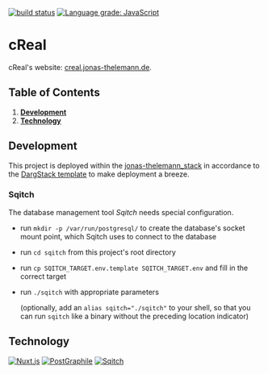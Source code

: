 [![build status](https://github.com/dargmuesli/creal/workflows/CI/badge.svg)](https://github.com/dargmuesli/creal/actions?query=workflow%3A%22CI%22 "build status")
[![Language grade: JavaScript](https://img.shields.io/lgtm/grade/javascript/g/dargmuesli/creal.svg?logo=lgtm&logoWidth=18)](https://lgtm.com/projects/g/dargmuesli/creal/context:javascript)

# cReal

cReal's website: [creal.jonas-thelemann.de](https://creal.jonas-thelemann.de).

<!-- ![Welcome](images/welcome.jpg "cReal") -->

## Table of Contents
1. **[Development](#development)**
1. **[Technology](#technology)**

## Development

This project is deployed within the [jonas-thelemann_stack](https://github.com/dargmuesli/jonas-thelemann_stack/) in accordance to the [DargStack template](https://github.com/dargmuesli/dargstack_template/) to make deployment a breeze.


### Sqitch

The database management tool *Sqitch* needs special configuration.

- run `mkdir -p /var/run/postgresql/` to create the database's socket mount point, which Sqitch uses to connect to the database
- run `cd sqitch` from this project's root directory
- run `cp SQITCH_TARGET.env.template SQITCH_TARGET.env` and fill in the correct target
- run `./sqitch` with appropriate parameters

  (optionally, add an `alias sqitch="./sqitch"` to your shell, so that you can run `sqitch` like a binary without the preceding location indicator)


## Technology

[![Nuxt.js](https://nuxtjs.org/logos/nuxtjs-typo.svg)](https://nuxtjs.org/)
[![PostGraphile](https://www.graphile.org/static/postgres_postgraphile_graphql-4b238552d875fe06196ba3bda74c6d2b.png)](https://www.graphile.org/)
[![Sqitch](https://sqitch.org/img/sqitch-logo.svg)](https://sqitch.org/)
